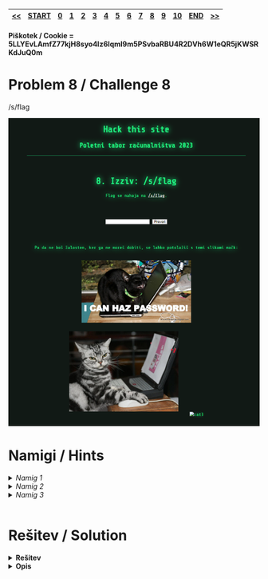 |[<<](/guides/chall7.md)|[START](/guides/main.md)|[0](/guides/chall0.md)|[1](/guides/chall1.md)|[2](/guides/chall2.md)|[3](/guides/chall3.md)|[4](/guides/chall4.md)|[5](/guides/chall5.md)|[6](/guides/chall6.md)|[7](/guides/chall7.md)|[8](/guides/chall8.md)|[9](/guides/chall9.md)|[10](/guides/chall10.md)|[END](/guides/end.md)|[>>](/guides/chall9.md)|
|:-|:-|:-|:-|:-|:-|:-|:-|:-|:-|:-|:-|:-|:-|:-|

#### Piškotek / Cookie = 5LLYEvLAmfZ77kjH8syo4lz6Iqml9m5PSvbaRBU4R2DVh6W1eQR5jKWSRKdJuQ0m

# Problem 8 / Challenge 8
/s/flag


![Image](/guides/images/image8.png)


# Namigi / Hints

<details >
<summary>
    <i>Namig 1</i> 
</summary>
    Kaj je intranet?
</details>

<details >
<summary>
    <i>Namig 2</i> 
</summary>
    Kako "pridemo" v intranet?
</details>
<details >
<summary>
    <i>Namig 3</i> 
</summary>
    Dobro si poglej slike

</details>
<br>

# Rešitev / Solution

<details>
<summary><b>
    Rešitev
</b>
</summary>
The mitochondria is the powerhouse of the cell

    https://hts.ptr.si/s/imageoptimizer?url=http://127.0.0.1/s/flag

(verjetno povezava ne bo delala)

</details>
<details>
<summary><b>
    Opis
</b></summary>
    ...
</details>

